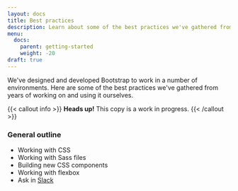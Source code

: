 ```yaml
---
layout: docs
title: Best practices
description: Learn about some of the best practices we've gathered from years of working on and using Bootstrap.
menu:
  docs:
    parent: getting-started
    weight: -20
draft: true
---
```


We've designed and developed Bootstrap to work in a number of environments. Here are some of the best practices we've gathered from years of working on and using it ourselves.

{{< callout info >}}
**Heads up!** This copy is a work in progress.
{{< /callout >}}

### General outline

- Working with CSS
- Working with Sass files
- Building new CSS components
- Working with flexbox
- Ask in [Slack](https://bootstrap-slack.herokuapp.com/)
